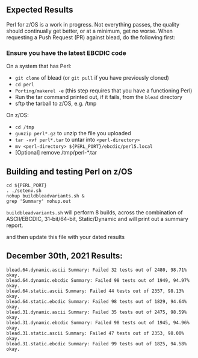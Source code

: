 ## Expected Results
Perl for z/OS is a work in progress. Not everything passes, the quality should continually get better, or at a minimum, get no worse. 
When requesting a Push Request (PR) against blead, do the following first:

### Ensure you have the latest EBCDIC code
On a system that has Perl:
 - `git clone` of blead (or `git pull` if you have previously cloned)
 - `cd perl`
 - `Porting/makerel -e` (this step requires that you have a functioning Perl)
 - Run the tar command printed out, if it fails, from the `blead` directory
 - sftp the tarball to z/OS, e.g. /tmp

On z/OS:
 - `cd /tmp`
 - `gunzip perl*.gz` to unzip the file you uploaded
 - `tar -xvf perl*.tar` to untar into `<perl-directory>`
 - `mv <perl-directory> ${PERL_PORT}/ebcdic/perl5.local`
 - [Optional] remove /tmp/perl-*.tar 

## Building and testing Perl on z/OS

```
cd ${PERL_PORT}
. ./setenv.sh
nohup buildbleadvariants.sh &
grep 'Summary' nohup.out
```
`buildbleadvariants.sh` will perform 8 builds, across the combination of ASCII/EBCDIC, 31-bit/64-bit, Static/Dynamic and will print out a summary report. 

and then update this file with your dated results

## December 30th, 2021 Results: 
```
blead.64.dynamic.ascii Summary: Failed 32 tests out of 2480, 98.71% okay.
blead.64.dynamic.ebcdic Summary: Failed 98 tests out of 1949, 94.97% okay.
blead.64.static.ascii Summary: Failed 44 tests out of 2357, 98.13% okay.
blead.64.static.ebcdic Summary: Failed 98 tests out of 1829, 94.64% okay.
blead.31.dynamic.ascii Summary: Failed 35 tests out of 2475, 98.59% okay.
blead.31.dynamic.ebcdic Summary: Failed 98 tests out of 1945, 94.96% okay.
blead.31.static.ascii Summary: Failed 47 tests out of 2353, 98.00% okay.
blead.31.static.ebcdic Summary: Failed 99 tests out of 1825, 94.58% okay.
```
